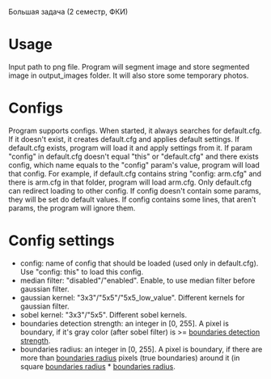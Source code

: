 Большая задача (2 семестр, ФКИ)
# Usage
Input path to png file. Program will segment image and store segmented image in output_images folder. It will also store some temporary photos.
# Configs
Program supports configs. When started, it always searches for default.cfg. If it doesn't exist, it creates default.cfg and applies default settings.
If default.cfg exists, program will load it and apply settings from it.
If param "config" in default.cfg doesn't equal "this" or "default.cfg" and there exists config, which name equals to the "config" param's value, program will load that config.
For example, if default.cfg contains string "config: arm.cfg" and there is arm.cfg in that folder, program will load arm.cfg.
Only default.cfg can redirect loading to other config.
If config doesn't contain some params, they will be set do default values.
If config contains some lines, that aren't params, the program will ignore them.
# Config settings
* config: name of config that should be loaded (used only in default.cfg). Use "config: this" to load this config.
* median filter: "disabled"/"enabled". Enable, to use median filter before gaussian filter.
* gaussian kernel: "3x3"/"5x5"/"5x5_low_value". Different kernels for gaussian filter.
* sobel kernel: "3x3"/"5x5". Different sobel kernels.
* boundaries detection strength: an integer in [0, 255]. A pixel is boundary, if it's gray color (after sobel filter) is >= <ins>boundaries detection strength</ins>.
* boundaries radius: an integer in [0, 255]. A pixel is boundary, if there are more than <ins>boundaries radius</ins> pixels (true boundaries) around it (in square <ins>boundaries radius</ins> * <ins>boundaries radius</ins>.
